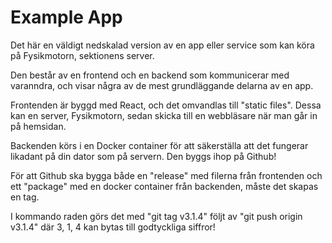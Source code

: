 # Example App
Det här en väldigt nedskalad version av en app eller service som kan köra på Fysikmotorn, sektionens server.

Den består av en frontend och en backend som kommunicerar med varanndra, och visar några av de mest grundläggande delarna av en app.

Frontenden är byggd med React, och det omvandlas till "static files". Dessa kan en server, Fysikmotorn, sedan skicka till en webbläsare när man går in på hemsidan.

Backenden körs i en Docker container för att säkerställa att det fungerar likadant på din dator som på servern. Den byggs ihop på Github!

För att Github ska bygga både en "release" med filerna från frontenden och ett "package" med en docker container från backenden, måste det skapas en tag.

I kommando raden görs det med "git tag v3.1.4" följt av "git push origin v3.1.4" där 3, 1, 4 kan bytas till godtyckliga siffror!
